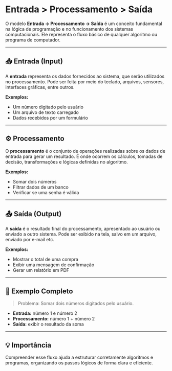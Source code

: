 # Entrada > Processamento > Saída

O modelo **Entrada → Processamento → Saída** é um conceito fundamental na lógica de programação e no funcionamento dos sistemas computacionais. Ele representa o fluxo básico de qualquer algoritmo ou programa de computador.

---

## 📥 Entrada (Input)

A **entrada** representa os dados fornecidos ao sistema, que serão utilizados no processamento. Pode ser feita por meio do teclado, arquivos, sensores, interfaces gráficas, entre outros.

**Exemplos:**
- Um número digitado pelo usuário
- Um arquivo de texto carregado
- Dados recebidos por um formulário

---

## ⚙️ Processamento

O **processamento** é o conjunto de operações realizadas sobre os dados de entrada para gerar um resultado. É onde ocorrem os cálculos, tomadas de decisão, transformações e lógicas definidas no algoritmo.

**Exemplos:**
- Somar dois números
- Filtrar dados de um banco
- Verificar se uma senha é válida

---

## 📤 Saída (Output)

A **saída** é o resultado final do processamento, apresentado ao usuário ou enviado a outro sistema. Pode ser exibido na tela, salvo em um arquivo, enviado por e-mail etc.

**Exemplos:**
- Mostrar o total de uma compra
- Exibir uma mensagem de confirmação
- Gerar um relatório em PDF

---

## 🧠 Exemplo Completo

> Problema: Somar dois números digitados pelo usuário.

- **Entrada:** número 1 e número 2
- **Processamento:** número 1 + número 2
- **Saída:** exibir o resultado da soma

---

## 💡 Importância

Compreender esse fluxo ajuda a estruturar corretamente algoritmos e programas, organizando os passos lógicos de forma clara e eficiente.

